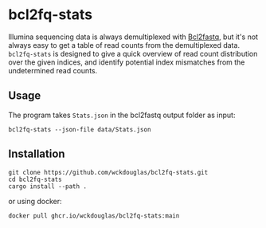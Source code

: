 # bcl2fq-stats #

Illumina sequencing data is always demultiplexed with [Bcl2fastq](https://support.illumina.com/sequencing/sequencing_software/bcl2fastq-conversion-software.html),
but it's not always easy to get a table of read counts from the demultiplexed data. 
`bcl2fq-stats` is designed to give a quick overview of read count distribution over the given indices, and
identify potential index mismatches from the undetermined read counts.

## Usage ##

The program takes `Stats.json` in the bcl2fastq output folder as input:

```
bcl2fq-stats --json-file data/Stats.json
```

## Installation ## 

```
git clone https://github.com/wckdouglas/bcl2fq-stats.git
cd bcl2fq-stats
cargo install --path .
```

or using docker:

```
docker pull ghcr.io/wckdouglas/bcl2fq-stats:main
```


